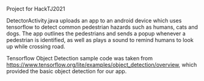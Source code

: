 Project for HackTJ2021

DetectorActivity.java uploads an app to an android device which uses tensorflow to detect common pedestrian hazards such as humans, cats and dogs. The app outlines the pedestrians and sends a popup whenever a pedestrian is identified, as well as plays a sound to remind humans to look up while crossing road.

Tensorflow Object Detection sample code was taken from https://www.tensorflow.org/lite/examples/object_detection/overview, which provided the basic object detection for our app.
